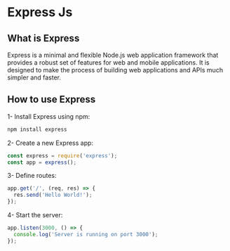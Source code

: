 # Express Js

## What is Express

Express is a minimal and flexible Node.js web application framework that provides a robust set of features for web and mobile applications. It is designed to make the process of building web applications and APIs much simpler and faster.

## How to use Express

1- Install Express using npm:

```bash
npm install express
```

2- Create a new Express app:

```javascript
const express = require('express');
const app = express();
```

3- Define routes:

```javascript
app.get('/', (req, res) => {
  res.send('Hello World!');
});
```

4- Start the server:

```javascript
app.listen(3000, () => {
  console.log('Server is running on port 3000');
});
```
